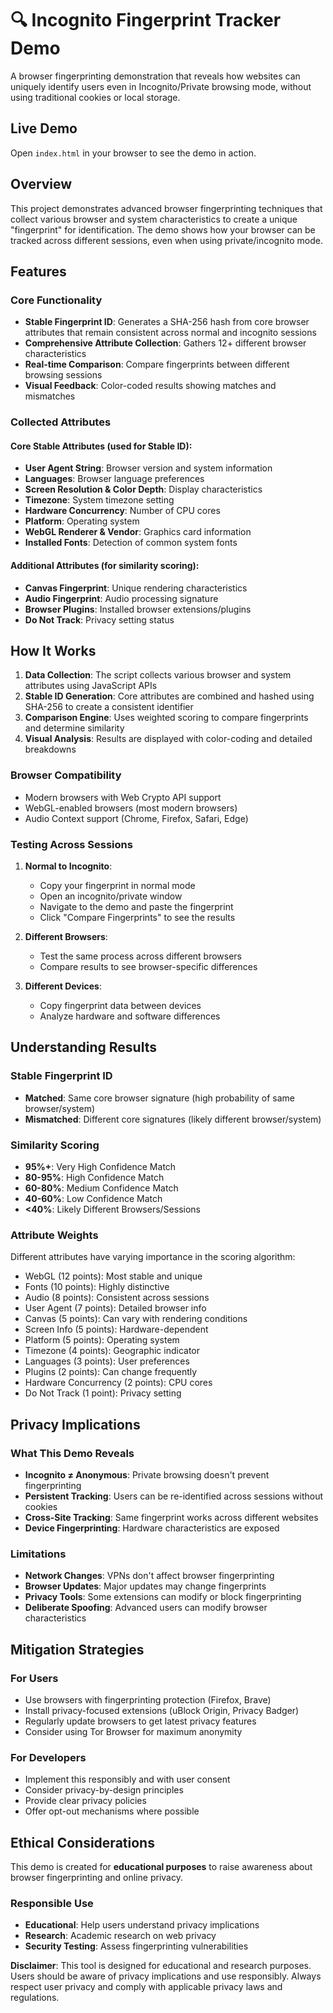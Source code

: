 # 🔍 Incognito Fingerprint Tracker Demo

A  browser fingerprinting demonstration that reveals how websites can uniquely identify users even in Incognito/Private browsing mode, without using traditional cookies or local storage.

##  Live Demo

Open `index.html` in your browser to see the demo in action.

##  Overview

This project demonstrates advanced browser fingerprinting techniques that collect various browser and system characteristics to create a unique "fingerprint" for identification. The demo shows how your browser can be tracked across different sessions, even when using private/incognito mode.

##  Features

### Core Functionality
- **Stable Fingerprint ID**: Generates a SHA-256 hash from core browser attributes that remain consistent across normal and incognito sessions
- **Comprehensive Attribute Collection**: Gathers 12+ different browser characteristics
- **Real-time Comparison**: Compare fingerprints between different browsing sessions
- **Visual Feedback**: Color-coded results showing matches and mismatches

### Collected Attributes

#### Core Stable Attributes (used for Stable ID):
- **User Agent String**: Browser version and system information
- **Languages**: Browser language preferences
- **Screen Resolution & Color Depth**: Display characteristics
- **Timezone**: System timezone setting
- **Hardware Concurrency**: Number of CPU cores
- **Platform**: Operating system
- **WebGL Renderer & Vendor**: Graphics card information
- **Installed Fonts**: Detection of common system fonts

#### Additional Attributes (for similarity scoring):
- **Canvas Fingerprint**: Unique rendering characteristics
- **Audio Fingerprint**: Audio processing signature
- **Browser Plugins**: Installed browser extensions/plugins
- **Do Not Track**: Privacy setting status

##  How It Works

1. **Data Collection**: The script collects various browser and system attributes using JavaScript APIs
2. **Stable ID Generation**: Core attributes are combined and hashed using SHA-256 to create a consistent identifier
3. **Comparison Engine**: Uses weighted scoring to compare fingerprints and determine similarity
4. **Visual Analysis**: Results are displayed with color-coding and detailed breakdowns


### Browser Compatibility
- Modern browsers with Web Crypto API support
- WebGL-enabled browsers (most modern browsers)
- Audio Context support (Chrome, Firefox, Safari, Edge)

### Testing Across Sessions
1. **Normal to Incognito**: 
   - Copy your fingerprint in normal mode
   - Open an incognito/private window
   - Navigate to the demo and paste the fingerprint
   - Click "Compare Fingerprints" to see the results

2. **Different Browsers**:
   - Test the same process across different browsers
   - Compare results to see browser-specific differences

3. **Different Devices**:
   - Copy fingerprint data between devices
   - Analyze hardware and software differences

##  Understanding Results

### Stable Fingerprint ID
- **Matched**: Same core browser signature (high probability of same browser/system)
- **Mismatched**: Different core signatures (likely different browser/system)

### Similarity Scoring
- **95%+**: Very High Confidence Match
- **80-95%**: High Confidence Match  
- **60-80%**: Medium Confidence Match
- **40-60%**: Low Confidence Match
- **<40%**: Likely Different Browsers/Sessions

### Attribute Weights
Different attributes have varying importance in the scoring algorithm:
- WebGL (12 points): Most stable and unique
- Fonts (10 points): Highly distinctive
- Audio (8 points): Consistent across sessions
- User Agent (7 points): Detailed browser info
- Canvas (5 points): Can vary with rendering conditions
- Screen Info (5 points): Hardware-dependent
- Platform (5 points): Operating system
- Timezone (4 points): Geographic indicator
- Languages (3 points): User preferences
- Plugins (2 points): Can change frequently
- Hardware Concurrency (2 points): CPU cores
- Do Not Track (1 point): Privacy setting

##  Privacy Implications

### What This Demo Reveals
- **Incognito ≠ Anonymous**: Private browsing doesn't prevent fingerprinting
- **Persistent Tracking**: Users can be re-identified across sessions without cookies
- **Cross-Site Tracking**: Same fingerprint works across different websites
- **Device Fingerprinting**: Hardware characteristics are exposed

### Limitations
- **Network Changes**: VPNs don't affect browser fingerprinting
- **Browser Updates**: Major updates may change fingerprints
- **Privacy Tools**: Some extensions can modify or block fingerprinting
- **Deliberate Spoofing**: Advanced users can modify browser characteristics

##  Mitigation Strategies

### For Users
- Use browsers with fingerprinting protection (Firefox, Brave)
- Install privacy-focused extensions (uBlock Origin, Privacy Badger)
- Regularly update browsers to get latest privacy features
- Consider using Tor Browser for maximum anonymity

### For Developers
- Implement this responsibly and with user consent
- Consider privacy-by-design principles
- Provide clear privacy policies
- Offer opt-out mechanisms where possible

##  Ethical Considerations

This demo is created for **educational purposes** to raise awareness about browser fingerprinting and online privacy. 

### Responsible Use
- **Educational**: Help users understand privacy implications
- **Research**: Academic research on web privacy
- **Security Testing**: Assess fingerprinting vulnerabilities


**Disclaimer**: This tool is designed for educational and research purposes. Users should be aware of privacy implications and use responsibly. Always respect user privacy and comply with applicable privacy laws and regulations.
